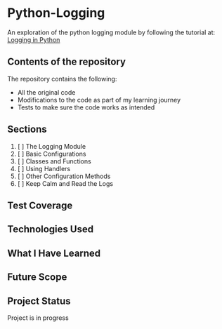 # Python-Logging

An exploration of the python logging module by following the tutorial at: [Logging in Python](https://realpython.com/python-logging/)

## Contents of the repository

The repository contains the following:

- All the original code
- Modifications to the code as part of my learning journey
- Tests to make sure the code works as intended

## Sections

1. [ ] The Logging Module
2. [ ] Basic Configurations
3. [ ] Classes and Functions
4. [ ] Using Handlers
5. [ ] Other Configuration Methods
6. [ ] Keep Calm and Read the Logs

## Test Coverage

## Technologies Used

## What I Have Learned

## Future Scope

## Project Status

Project is in progress
